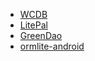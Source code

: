 - [WCDB](https://github.com/Tencent/wcdb)
- [LitePal](https://github.com/guolindev/LitePal)
- [GreenDao](https://github.com/greenrobot/greenDAO)
- [ormlite-android](https://github.com/j256/ormlite-android)